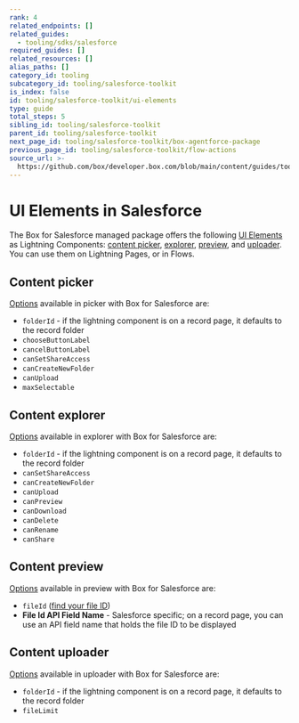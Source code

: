 ```yaml
---
rank: 4
related_endpoints: []
related_guides:
  - tooling/sdks/salesforce
required_guides: []
related_resources: []
alias_paths: []
category_id: tooling
subcategory_id: tooling/salesforce-toolkit
is_index: false
id: tooling/salesforce-toolkit/ui-elements
type: guide
total_steps: 5
sibling_id: tooling/salesforce-toolkit
parent_id: tooling/salesforce-toolkit
next_page_id: tooling/salesforce-toolkit/box-agentforce-package
previous_page_id: tooling/salesforce-toolkit/flow-actions
source_url: >-
  https://github.com/box/developer.box.com/blob/main/content/guides/tooling/salesforce-toolkit/ui-elements.md
---
```

# UI Elements in Salesforce

The Box for Salesforce managed package offers the following
[UI Elements][1] as Lightning Components: [content picker][2],
[explorer][3], [preview][4], and [uploader][5]. You can use them on
Lightning Pages, or in Flows.

## Content picker

[Options][6] available in picker with Box for Salesforce are:

- `folderId` - if the lightning component is on a record page, it defaults to the record folder
- `chooseButtonLabel`
- `cancelButtonLabel`
- `canSetShareAccess`
- `canCreateNewFolder`
- `canUpload`
- `maxSelectable`

## Content explorer

[Options][7] available in explorer with Box for Salesforce are:

- `folderId` - if the lightning component is on a record page, it defaults to the record folder
- `canSetShareAccess`
- `canCreateNewFolder`
- `canUpload`
- `canPreview`
- `canDownload`
- `canDelete`
- `canRename`
- `canShare`

## Content preview

[Options][8] available in preview with Box for Salesforce are:

- `fileId` ([find your file ID][9])
- **File Id API Field Name** - Salesforce specific; on a record page, you can use an API field name that holds the file ID to be displayed

## Content uploader

[Options][10] available in uploader with Box for Salesforce are:

- `folderId` - if the lightning component is on a record page, it defaults to the record folder
- `fileLimit`

[1]: g://embed/ui-elements
[2]: g://embed/ui-elements/picker
[3]: g://embed/ui-elements/explorer
[4]: g://embed/ui-elements/preview
[5]: g://embed/ui-elements/uploader
[6]: g://embed/ui-elements/picker/#options
[7]: g://embed/ui-elements/explorer/#options
[8]: g://embed/ui-elements/preview/#options
[9]: g://files/get
[10]: g://embed/ui-elements/uploader/#options